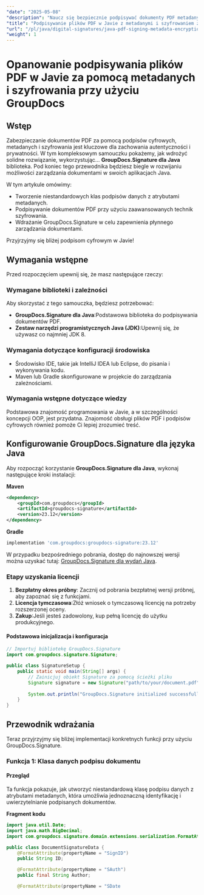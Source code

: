 ```yaml
---
"date": "2025-05-08"
"description": "Naucz się bezpiecznie podpisywać dokumenty PDF metadanymi i szyfrować je w Javie za pomocą GroupDocs.Signature. Ten przewodnik obejmuje wszystko, od konfiguracji po praktyczne zastosowania."
"title": "Podpisywanie plików PDF w Javie z metadanymi i szyfrowaniem za pomocą GroupDocs™ — kompleksowy przewodnik"
"url": "/pl/java/digital-signatures/java-pdf-signing-metadata-encryption-groupdocs-java/"
"weight": 1
---
```


# Opanowanie podpisywania plików PDF w Javie za pomocą metadanych i szyfrowania przy użyciu GroupDocs

## Wstęp

Zabezpieczanie dokumentów PDF za pomocą podpisów cyfrowych, metadanych i szyfrowania jest kluczowe dla zachowania autentyczności i prywatności. W tym kompleksowym samouczku pokażemy, jak wdrożyć solidne rozwiązanie, wykorzystując… **GroupDocs.Signature dla Java** biblioteka. Pod koniec tego przewodnika będziesz biegle w rozwijaniu możliwości zarządzania dokumentami w swoich aplikacjach Java.

W tym artykule omówimy:
- Tworzenie niestandardowych klas podpisów danych z atrybutami metadanych.
- Podpisywanie dokumentów PDF przy użyciu zaawansowanych technik szyfrowania.
- Wdrażanie GroupDocs.Signature w celu zapewnienia płynnego zarządzania dokumentami.

Przyjrzyjmy się bliżej podpisom cyfrowym w Javie!

## Wymagania wstępne

Przed rozpoczęciem upewnij się, że masz następujące rzeczy:

### Wymagane biblioteki i zależności
Aby skorzystać z tego samouczka, będziesz potrzebować:
- **GroupDocs.Signature dla Java**:Podstawowa biblioteka do podpisywania dokumentów PDF.
- **Zestaw narzędzi programistycznych Java (JDK)**:Upewnij się, że używasz co najmniej JDK 8.

### Wymagania dotyczące konfiguracji środowiska
- Środowisko IDE, takie jak IntelliJ IDEA lub Eclipse, do pisania i wykonywania kodu.
- Maven lub Gradle skonfigurowane w projekcie do zarządzania zależnościami.

### Wymagania wstępne dotyczące wiedzy
Podstawowa znajomość programowania w Javie, a w szczególności koncepcji OOP, jest przydatna. Znajomość obsługi plików PDF i podpisów cyfrowych również pomoże Ci lepiej zrozumieć treść.

## Konfigurowanie GroupDocs.Signature dla języka Java

Aby rozpocząć korzystanie **GroupDocs.Signature dla Java**, wykonaj następujące kroki instalacji:

**Maven**
```xml
<dependency>
    <groupId>com.groupdocs</groupId>
    <artifactId>groupdocs-signature</artifactId>
    <version>23.12</version>
</dependency>
```

**Gradle**
```gradle
implementation 'com.groupdocs:groupdocs-signature:23.12'
```

W przypadku bezpośredniego pobrania, dostęp do najnowszej wersji można uzyskać tutaj: [GroupDocs.Signature dla wydań Java](https://releases.groupdocs.com/signature/java/).

### Etapy uzyskania licencji

1. **Bezpłatny okres próbny**: Zacznij od pobrania bezpłatnej wersji próbnej, aby zapoznać się z funkcjami.
2. **Licencja tymczasowa**:Złóż wniosek o tymczasową licencję na potrzeby rozszerzonej oceny.
3. **Zakup**:Jeśli jesteś zadowolony, kup pełną licencję do użytku produkcyjnego.

#### Podstawowa inicjalizacja i konfiguracja
```java
// Importuj bibliotekę GroupDocs.Signature
import com.groupdocs.signature.Signature;

public class SignatureSetup {
    public static void main(String[] args) {
        // Zainicjuj obiekt Signature za pomocą ścieżki pliku
        Signature signature = new Signature("path/to/your/document.pdf");
        
        System.out.println("GroupDocs.Signature initialized successfully.");
    }
}
```

## Przewodnik wdrażania

Teraz przyjrzyjmy się bliżej implementacji konkretnych funkcji przy użyciu GroupDocs.Signature.

### Funkcja 1: Klasa danych podpisu dokumentu

#### Przegląd

Ta funkcja pokazuje, jak utworzyć niestandardową klasę podpisu danych z atrybutami metadanych, która umożliwia jednoznaczną identyfikację i uwierzytelnianie podpisanych dokumentów.

**Fragment kodu**

```java
import java.util.Date;
import java.math.BigDecimal;
import com.groupdocs.signature.domain.extensions.serialization.FormatAttribute;

public class DocumentSignatureData {
    @FormatAttribute(propertyName = "SignID")
    public String ID;

    @FormatAttribute(propertyName = "SAuth")
    public final String Author;

    @FormatAttribute(propertyName = "SDate